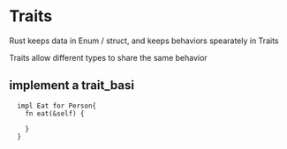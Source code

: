 # Traits
Rust keeps data in Enum / struct, and keeps behaviors spearately in Traits

Traits allow different types to share the same behavior


## implement a trait_basi
```
  impl Eat for Person{
    fn eat(&self) {
      
    }
  }
```